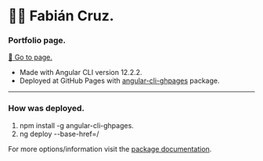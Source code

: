 # 👨‍💻 Fabián Cruz.
### Portfolio page.


[🚀 Go to page.](https://fabiancruz-0.github.io/)

* Made with Angular CLI version 12.2.2.
* Deployed at GitHub Pages with [angular-cli-ghpages](https://www.npmjs.com/package/angular-cli-ghpages) package.

<hr>

### How was deployed.

1. npm install -g angular-cli-ghpages.
2. ng deploy --base-href=/

For more options/information visit the [package documentation](https://www.npmjs.com/package/angular-cli-ghpages).